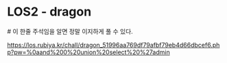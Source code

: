 # LOS2 - dragon

\# 이 한줄 주석임을 알면 정말 이지하게 풀 수 있다.

https://los.rubiya.kr/chall/dragon_51996aa769df79afbf79eb4d66dbcef6.php?pw=%0aand%200%20union%20select%20%27admin